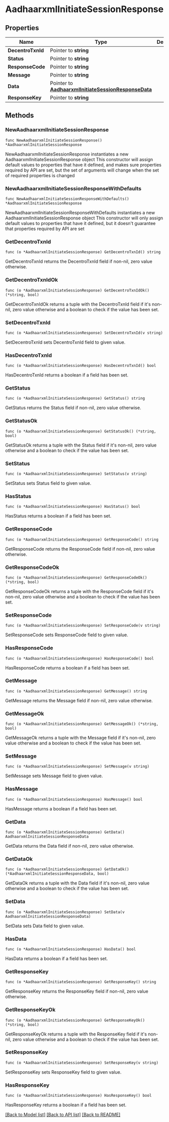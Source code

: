# AadhaarxmlInitiateSessionResponse

## Properties

Name | Type | Description | Notes
------------ | ------------- | ------------- | -------------
**DecentroTxnId** | Pointer to **string** |  | [optional] 
**Status** | Pointer to **string** |  | [optional] 
**ResponseCode** | Pointer to **string** |  | [optional] 
**Message** | Pointer to **string** |  | [optional] 
**Data** | Pointer to [**AadhaarxmlInitiateSessionResponseData**](AadhaarxmlInitiateSessionResponseData.md) |  | [optional] 
**ResponseKey** | Pointer to **string** |  | [optional] 

## Methods

### NewAadhaarxmlInitiateSessionResponse

`func NewAadhaarxmlInitiateSessionResponse() *AadhaarxmlInitiateSessionResponse`

NewAadhaarxmlInitiateSessionResponse instantiates a new AadhaarxmlInitiateSessionResponse object
This constructor will assign default values to properties that have it defined,
and makes sure properties required by API are set, but the set of arguments
will change when the set of required properties is changed

### NewAadhaarxmlInitiateSessionResponseWithDefaults

`func NewAadhaarxmlInitiateSessionResponseWithDefaults() *AadhaarxmlInitiateSessionResponse`

NewAadhaarxmlInitiateSessionResponseWithDefaults instantiates a new AadhaarxmlInitiateSessionResponse object
This constructor will only assign default values to properties that have it defined,
but it doesn't guarantee that properties required by API are set

### GetDecentroTxnId

`func (o *AadhaarxmlInitiateSessionResponse) GetDecentroTxnId() string`

GetDecentroTxnId returns the DecentroTxnId field if non-nil, zero value otherwise.

### GetDecentroTxnIdOk

`func (o *AadhaarxmlInitiateSessionResponse) GetDecentroTxnIdOk() (*string, bool)`

GetDecentroTxnIdOk returns a tuple with the DecentroTxnId field if it's non-nil, zero value otherwise
and a boolean to check if the value has been set.

### SetDecentroTxnId

`func (o *AadhaarxmlInitiateSessionResponse) SetDecentroTxnId(v string)`

SetDecentroTxnId sets DecentroTxnId field to given value.

### HasDecentroTxnId

`func (o *AadhaarxmlInitiateSessionResponse) HasDecentroTxnId() bool`

HasDecentroTxnId returns a boolean if a field has been set.

### GetStatus

`func (o *AadhaarxmlInitiateSessionResponse) GetStatus() string`

GetStatus returns the Status field if non-nil, zero value otherwise.

### GetStatusOk

`func (o *AadhaarxmlInitiateSessionResponse) GetStatusOk() (*string, bool)`

GetStatusOk returns a tuple with the Status field if it's non-nil, zero value otherwise
and a boolean to check if the value has been set.

### SetStatus

`func (o *AadhaarxmlInitiateSessionResponse) SetStatus(v string)`

SetStatus sets Status field to given value.

### HasStatus

`func (o *AadhaarxmlInitiateSessionResponse) HasStatus() bool`

HasStatus returns a boolean if a field has been set.

### GetResponseCode

`func (o *AadhaarxmlInitiateSessionResponse) GetResponseCode() string`

GetResponseCode returns the ResponseCode field if non-nil, zero value otherwise.

### GetResponseCodeOk

`func (o *AadhaarxmlInitiateSessionResponse) GetResponseCodeOk() (*string, bool)`

GetResponseCodeOk returns a tuple with the ResponseCode field if it's non-nil, zero value otherwise
and a boolean to check if the value has been set.

### SetResponseCode

`func (o *AadhaarxmlInitiateSessionResponse) SetResponseCode(v string)`

SetResponseCode sets ResponseCode field to given value.

### HasResponseCode

`func (o *AadhaarxmlInitiateSessionResponse) HasResponseCode() bool`

HasResponseCode returns a boolean if a field has been set.

### GetMessage

`func (o *AadhaarxmlInitiateSessionResponse) GetMessage() string`

GetMessage returns the Message field if non-nil, zero value otherwise.

### GetMessageOk

`func (o *AadhaarxmlInitiateSessionResponse) GetMessageOk() (*string, bool)`

GetMessageOk returns a tuple with the Message field if it's non-nil, zero value otherwise
and a boolean to check if the value has been set.

### SetMessage

`func (o *AadhaarxmlInitiateSessionResponse) SetMessage(v string)`

SetMessage sets Message field to given value.

### HasMessage

`func (o *AadhaarxmlInitiateSessionResponse) HasMessage() bool`

HasMessage returns a boolean if a field has been set.

### GetData

`func (o *AadhaarxmlInitiateSessionResponse) GetData() AadhaarxmlInitiateSessionResponseData`

GetData returns the Data field if non-nil, zero value otherwise.

### GetDataOk

`func (o *AadhaarxmlInitiateSessionResponse) GetDataOk() (*AadhaarxmlInitiateSessionResponseData, bool)`

GetDataOk returns a tuple with the Data field if it's non-nil, zero value otherwise
and a boolean to check if the value has been set.

### SetData

`func (o *AadhaarxmlInitiateSessionResponse) SetData(v AadhaarxmlInitiateSessionResponseData)`

SetData sets Data field to given value.

### HasData

`func (o *AadhaarxmlInitiateSessionResponse) HasData() bool`

HasData returns a boolean if a field has been set.

### GetResponseKey

`func (o *AadhaarxmlInitiateSessionResponse) GetResponseKey() string`

GetResponseKey returns the ResponseKey field if non-nil, zero value otherwise.

### GetResponseKeyOk

`func (o *AadhaarxmlInitiateSessionResponse) GetResponseKeyOk() (*string, bool)`

GetResponseKeyOk returns a tuple with the ResponseKey field if it's non-nil, zero value otherwise
and a boolean to check if the value has been set.

### SetResponseKey

`func (o *AadhaarxmlInitiateSessionResponse) SetResponseKey(v string)`

SetResponseKey sets ResponseKey field to given value.

### HasResponseKey

`func (o *AadhaarxmlInitiateSessionResponse) HasResponseKey() bool`

HasResponseKey returns a boolean if a field has been set.


[[Back to Model list]](../README.md#documentation-for-models) [[Back to API list]](../README.md#documentation-for-api-endpoints) [[Back to README]](../README.md)


